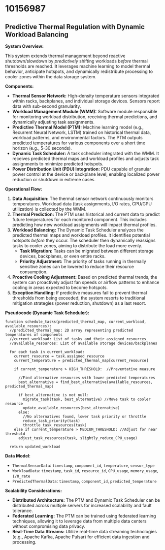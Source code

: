 # 10156987

## Predictive Thermal Regulation with Dynamic Workload Balancing

**System Overview:**

This system extends thermal management beyond reactive shutdown/slowdown by *predictively* shifting workloads *before* thermal thresholds are reached. It leverages machine learning to model thermal behavior, anticipate hotspots, and dynamically redistribute processing to cooler zones within the data storage system.

**Components:**

*   **Thermal Sensor Network:** High-density temperature sensors integrated within racks, backplanes, and individual storage devices. Sensors report data with sub-second granularity.
*   **Workload Management Module (WMM):** Software module responsible for monitoring workload distribution, receiving thermal predictions, and dynamically adjusting task assignments.
*   **Predictive Thermal Model (PTM):** Machine learning model (e.g., Recurrent Neural Network, LSTM) trained on historical thermal data, workload patterns, and environmental factors.  The PTM outputs predicted temperatures for various components over a short time horizon (e.g., 5-30 seconds).
*   **Dynamic Task Scheduler:**  A task scheduler integrated with the WMM. It receives predicted thermal maps and workload profiles and adjusts task assignments to minimize predicted hotspots.
*   **Power Distribution Unit (PDU) Integration:** PDU capable of granular power control at the device or backplane level, enabling localized power reduction or shutdown in extreme cases.

**Operational Flow:**

1.  **Data Acquisition:** The thermal sensor network continuously monitors temperatures.  Workload data (task assignments, I/O rates, CPU/GPU utilization) is collected by the WMM.
2.  **Thermal Prediction:** The PTM uses historical and current data to predict future temperatures for each monitored component.  This includes predicting how new workload assignments will impact thermal profiles.
3.  **Workload Balancing:** The Dynamic Task Scheduler analyzes the predicted thermal maps and workload profiles.  It identifies potential hotspots *before* they occur.  The scheduler then dynamically reassigns tasks to cooler zones, aiming to distribute the load more evenly.  
    *   **Task Migration:**  Tasks can be migrated between different storage devices, backplanes, or even entire racks.
    *   **Priority Adjustment:** The priority of tasks running in thermally sensitive zones can be lowered to reduce their resource consumption.
4.  **Proactive Cooling Adjustment:** Based on predicted thermal trends, the system can proactively adjust fan speeds or airflow patterns to enhance cooling in areas expected to become hotspots.
5.  **Exception Handling:** If predictive measures fail to prevent thermal thresholds from being exceeded, the system resorts to traditional mitigation strategies (power reduction, shutdown) as a last resort.

**Pseudocode (Dynamic Task Scheduler):**

```pseudocode
function schedule_tasks(predicted_thermal_map, current_workload, available_resources):
  //predicted_thermal_map: 2D array representing predicted temperatures of components
  //current_workload: List of tasks and their assigned resources
  //available_resources: List of available storage devices/backplanes

  for each task in current_workload:
    current_resource = task.assigned_resource
    current_temperature = predicted_thermal_map[current_resource]

    if current_temperature > HIGH_THRESHOLD:  //Preventative measure

      //Find alternative resources with lower predicted temperatures
      best_alternative = find_best_alternative(available_resources, predicted_thermal_map)

      if best_alternative is not null:
        migrate_task(task, best_alternative) //Move task to cooler resource
        update_available_resources(best_alternative)
      else:
        //No alternatives found, lower task priority or throttle
        reduce_task_priority(task)
        throttle_task_resources(task)
    else if current_temperature > MEDIUM_THRESHOLD: //Adjust for near threshold
      adjust_task_resources(task, slightly_reduce_CPU_usage)

  return updated_workload
```

**Data Model:**

*   `ThermalSensorData`:  `timestamp`, `component_id`, `temperature`, `sensor_type`
*   `WorkloadData`: `timestamp`, `task_id`, `resource_id`, `CPU_usage`, `memory_usage`, `I/O_rate`
*   `PredictedThermalData`: `timestamp`, `component_id`, `predicted_temperature`

**Scalability Considerations:**

*   **Distributed Architecture:**  The PTM and Dynamic Task Scheduler can be distributed across multiple servers for increased scalability and fault tolerance.
*   **Federated Learning:** The PTM can be trained using federated learning techniques, allowing it to leverage data from multiple data centers without compromising data privacy.
*   **Real-Time Data Streams:** Utilize real-time data streaming technologies (e.g., Apache Kafka, Apache Pulsar) for efficient data ingestion and processing.